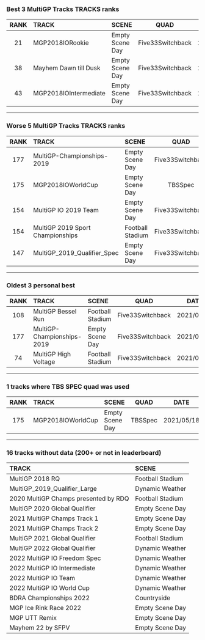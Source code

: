 ### Best 3 MultiGP Tracks TRACKS ranks
|RANK|TRACK|SCENE|QUAD|DATE|
|:---:|:---|:---|:---:|:---:|
|21|MGP2018IORookie|Empty Scene Day|Five33Switchback|2021/10/10|
|38|Mayhem Dawn till Dusk|Empty Scene Day|Five33Switchback|2021/10/10|
|43|MGP2018IOIntermediate|Empty Scene Day|Five33Switchback|2021/10/10|
---
### Worse 5 MultiGP Tracks TRACKS ranks
|RANK|TRACK|SCENE|QUAD|DATE|
|:---:|:---|:---|:---:|:---:|
|177|MultiGP-Championships-2019|Empty Scene Day|Five33Switchback|2021/04/21|
|175|MGP2018IOWorldCup|Empty Scene Day|TBSSpec|2021/05/18|
|154|MultiGP IO 2019 Team|Empty Scene Day|Five33Switchback|2021/04/21|
|154|MultiGP 2019 Sport Championships|Football Stadium|Five33Switchback|2021/09/22|
|147|MultiGP_2019_Qualifier_Spec|Empty Scene Day|Five33Switchback|2021/05/20|
---
### Oldest 3 personal best
|RANK|TRACK|SCENE|QUAD|DATE|
|:---:|:---|:---|:---:|:---:|
|108|MultiGP Bessel Run|Football Stadium|Five33Switchback|2021/04/21|
|177|MultiGP-Championships-2019|Empty Scene Day|Five33Switchback|2021/04/21|
|74|MultiGP High Voltage|Football Stadium|Five33Switchback|2021/04/21|
---
### 1 tracks where TBS SPEC quad was used
|RANK|TRACK|SCENE|QUAD|DATE|
|:---:|:---|:---|:---:|:---:|
|175|MGP2018IOWorldCup|Empty Scene Day|TBSSpec|2021/05/18|
---
### 16 tracks without data (200+ or not in leaderboard)
|TRACK|SCENE|
|:---|:---|
|MultiGP 2018 RQ|Football Stadium|
|MultiGP_2019_Qualifier_Large|Dynamic Weather|
|2020 MultiGP Champs presented by RDQ|Football Stadium|
|MultiGP 2020 Global Qualifier|Empty Scene Day|
|2021 MultiGP Champs Track 1|Empty Scene Day|
|2021 MultiGP Champs Track 2|Empty Scene Day|
|MultiGP 2021 Global Qualifier|Football Stadium|
|MultiGP 2022 Global Qualifier|Dynamic Weather|
|2022 MultiGP IO Freedom Spec|Dynamic Weather|
|2022 MultiGP IO Intermediate|Dynamic Weather|
|2022 MultiGP IO Team|Dynamic Weather|
|2022 MultiGP IO World Cup|Dynamic Weather|
|BDRA Championships 2022|Countryside|
|MGP Ice Rink Race 2022|Empty Scene Day|
|MGP UTT Remix|Empty Scene Day|
|Mayhem 22 by SFPV|Empty Scene Day|
